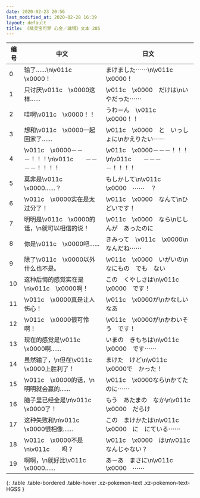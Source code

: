 ```yaml
---
date: 2020-02-23 20:56
last_modified_at: 2020-02-28 16:39
layout: default
title: 《精灵宝可梦 心金／魂银》文本 285
---
```

| 编号 | 中文 | 日文 |
| ---- | ---- | ---- |
| 0 | 输了……\n\v011c　\x0000！ | まけました⋯⋯\n\v011c　\x0000！ |
| 1 | 只讨厌\v011c　\x0000这样…… | \v011c　\x0000　だけは\nいやだった⋯⋯ |
| 2 | 哇啊\v011c　\x0000！！ | うわ－ん　\v011c　\x0000！！ |
| 3 | 想和\v011c　\x0000一起回家了…… | \v011c　\x0000　と　いっしょに\nかえりたい⋯⋯ |
| 4 | \v011c　\x0000－－－！！！\n\v011c　　－－－－！！！！ | \v011c　\x0000－－－！！！\n\v011c　　－－－－！！！！ |
| 5 | 莫非是\v011c　\x0000……？ | もしかして\n\v011c　\x0000　⋯⋯　？ |
| 6 | \v011c　\x0000实在是太过分了！ | \v011c　\x0000　なんて\nひどいです！ |
| 7 | 明明是\v011c　\x0000的话，\n就可以相信的说！ | \v011c　\x0000　なら\nじしんが　あったのに |
| 8 | 你是\v011c　\x0000吧…… | きみって　\v011c　\x0000\nなんだね⋯⋯ |
| 9 | 除了\v011c　\x0000以外什么也不是。 | \v011c　\x0000　いがいの\nなにもの　でも　ない |
| 10 | 这种后悔的感觉实在是\n\v011c　\x0000啊！ | この　くやしさは\n\v011c　\x0000　です！ |
| 11 | \v011c　\x0000真是让人伤心！ | \v011c　\x0000が\nかなしいなあ |
| 12 | \v011c　\x0000很可怜啊！ | \v011c　\x0000が\nかわいそう　です！ |
| 13 | 现在的感觉是\v011c　\x0000啊…… | いまの　きもちは\n\v011c　\x0000　です⋯⋯ |
| 14 | 虽然输了，\n但在\v011c　\x0000上胜利了！ | まけた　けど\n\v011c　\x0000で　かった！ |
| 15 | \v011c　\x0000的话，\n明明就会赢的…… | \v011c　\x0000なら\nかてた　のに⋯⋯ |
| 16 | 脑子里已经全是\n\v011c　\x0000了！ | もう　あたまの　なか\n\v011c　\x0000　だらけ |
| 17 | 这种失败和\n\v011c　\x0000很相像…… | この　まけかたは\n\v011c　\x0000　に　にている⋯⋯ |
| 18 | \v011c　\x0000不是\n\v011c　　吗？ | \v011c　\x0000　は\n\v011c　　　なんじゃない？ |
| 19 | 啊啊，\n就好比\v011c　\x0000…… | あ－あ　まさに\n\v011c　\x0000　⋯⋯ |
{: .table .table-bordered .table-hover .xz-pokemon-text .xz-pokemon-text-HGSS }